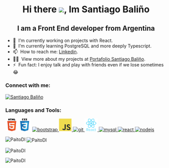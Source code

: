 <h1 align='center'>Hi there <a href="https://www.gautamkrishnar.com/"><img src="https://media.giphy.com/media/hvRJCLFzcasrR4ia7z/giphy.gif" width="5%"></a>, Im Santiago Baliño</h1>
<h2 align='center'>I am a Front End developer from Argentina</h2>

- 🔭 &nbsp;I’m currently working on projects with React.
- 🌱 &nbsp;I’m currently learning PostgreSQL and more deeply Typescript.
- 📫 &nbsp;How to reach me: [Linkedin](https://twitter.com/gautamkrishnar).
- 👨‍💻 &nbsp;View more about my projects at [Portafolio Santiago Baliño](https://portfolio-santiagobalino.vercel.app/).
- ⚡ &nbsp;Fun fact: I enjoy talk and play with friends even if we lose sometimes 😂

<h3 align="left">Connect with me:</h3>
<p align="left">
<a href="https://www.linkedin.com/in/santiago-bali%C3%B1o/" target="blank"><img align="center" src="https://raw.githubusercontent.com/rahuldkjain/github-profile-readme-generator/master/src/images/icons/Social/linked-in-alt.svg" alt="Santiago Baliño" height="30" width="40" /></a>
</p>

<h3 align="left">Languages and Tools:</h3>
<p align="left"> 

<a href="https://www.w3.org/html/" target="_blank" rel="noreferrer"> <img src="https://raw.githubusercontent.com/devicons/devicon/master/icons/html5/html5-original-wordmark.svg" alt="html5" width="40" height="40"/></a><a href="https://developer.mozilla.org/es/docs/Web/CSS" target="_blank" rel="noreferrer"><img src="https://raw.githubusercontent.com/devicons/devicon/master/icons/css3/css3-original-wordmark.svg" alt="css3" width="40" height="40"/></a>
<a href="https://chakra-ui.com/" target="_blank" rel="noreferrer"><img src="https://avatars.githubusercontent.com/u/54212428?s=200&v=4" alt="bootstrap" width="40" height="40"/></a><a href="https://developer.mozilla.org/en-US/docs/Web/JavaScript" target="_blank" rel="noreferrer"> <img src="https://raw.githubusercontent.com/devicons/devicon/master/icons/javascript/javascript-original.svg" alt="javascript" width="40" height="40"/> </a><a href="https://git-scm.com/" target="_blank" rel="noreferrer"> <img src="https://www.vectorlogo.zone/logos/git-scm/git-scm-icon.svg" alt="git" width="40" height="40"/></a><a href="https://reactjs.org/" target="_blank" rel="noreferrer"> <img src="https://raw.githubusercontent.com/devicons/devicon/master/icons/react/react-original-wordmark.svg" alt="react" width="40" height="40"/></a><a href="https://www.typescriptlang.org/" target="_blank" rel="noreferrer"> <img src="https://upload.wikimedia.org/wikipedia/commons/thumb/4/4c/Typescript_logo_2020.svg/512px-Typescript_logo_2020.svg.png?20221110153201" alt="mysql" width="40" height="40"/></a><a href="https://redux.js.org/" target="_blank" rel="noreferrer"> <img src="https://skillicons.dev/icons?i=redux" alt="react" width="40" height="40"/></a><a href="https://firebase.google.com/" target="_blank" rel="noreferrer"> <img src="https://seeklogo.com/images/F/firebase-logo-402F407EE0-seeklogo.com.png" alt="nodejs" width="40" height="40"/></a> 

<p><img align="left" src="https://github-readme-stats.vercel.app/api/top-langs?username=Luvwen&show_icons=true&locale=en&layout=compact" alt="PaitoDl" /></p>

<p>&nbsp;<img align="center" src="https://github-readme-stats.vercel.app/api?username=Luvwen&show_icons=true&locale=en" alt="PaitoDl" /></p>

<p><img align="center" src="https://github-readme-streak-stats.herokuapp.com/?user=Luvwen&" alt="PaitoDl" /></p>

<p align="left"> <img src="https://komarev.com/ghpvc/?username=Luvwen&label=Profile%20views&color=0e75b6&style=flat" alt="PaitoDl" /> </p>
